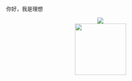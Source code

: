 你好，我是理想

<div align="center"> <img src="https://metrics.lecoq.io/sun0225SUN?template=classic&config.timezone=Asia%2FShanghai"> </div>


<div align="center"> <img height="137px" src="https://github-readme-stats.vercel.app/api?username=sun0225SUN&hide_title=true&hide_border=true&show_icons=trueline_height=21&text_color=000&icon_color=000&bg_color=0,ea6161,ffc64d,fffc4d,52fa5a&theme=graywhite" /> </div>
